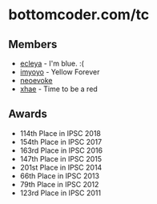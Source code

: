 bottomcoder.com/tc
==
Members
--
- [ecleya](http://community.topcoder.com/tc?module=MemberProfile&cr=14892106) - I'm blue. :(
- [imyoyo](http://community.topcoder.com/tc?module=MemberProfile&cr=15001291) - Yellow Forever
- [neoevoke](https://www.topcoder.com/members/neoevoke/)
- [xhae](http://community.topcoder.com/tc?module=MemberProfile&cr=22700610) - Time to be a red

Awards
--
- 114th Place in IPSC 2018
- 154th Place in IPSC 2017
- 163rd Place in IPSC 2016
- 147th Place in IPSC 2015
- 201st Place in IPSC 2014
- 66th Place in IPSC 2013
- 79th Place in IPSC 2012
- 123rd Place in IPSC 2011
